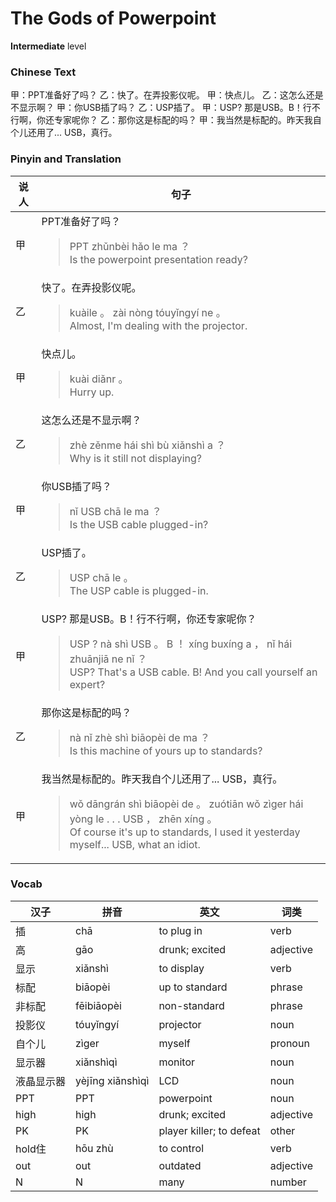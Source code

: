 # The Gods of Powerpoint
**Intermediate** level
### Chinese Text
甲：PPT准备好了吗？
乙：快了。在弄投影仪呢。
甲：快点儿。
乙：这怎么还是不显示啊？
甲：你USB插了吗？
乙：USP插了。
甲：USP? 那是USB。B！行不行啊，你还专家呢你？
乙：那你这是标配的吗？
甲：我当然是标配的。昨天我自个儿还用了... USB，真行。

### Pinyin and Translation
|说人|句子|
|----|----|
|甲|PPT准备好了吗？<blockquote>PPT zhǔnbèi hǎo le ma ？<br />Is the powerpoint presentation ready?</blockquote>|
|乙|快了。在弄投影仪呢。<blockquote>kuàile 。 zài nòng tóuyǐngyí ne 。<br />Almost, I'm dealing with the projector.</blockquote>|
|甲|快点儿。<blockquote>kuài diǎnr 。<br />Hurry up.</blockquote>|
|乙|这怎么还是不显示啊？<blockquote>zhè zěnme hái shì bù xiǎnshì a ？<br />Why is it still not displaying?</blockquote>|
|甲|你USB插了吗？<blockquote>nǐ USB chā le ma ？<br />Is the USB cable plugged-in?</blockquote>|
|乙|USP插了。<blockquote>USP chā le 。<br />The USP cable is plugged-in.</blockquote>|
|甲|USP? 那是USB。B！行不行啊，你还专家呢你？<blockquote>USP ?  nà shì USB 。 B ！ xíng buxíng a ， nǐ hái zhuānjiā ne nǐ ？<br />USP? That's a USB cable. B! And you call yourself an expert?</blockquote>|
|乙|那你这是标配的吗？<blockquote>nà nǐ zhè shì biāopèi de ma ？<br />Is this machine of yours up to standards?</blockquote>|
|甲|我当然是标配的。昨天我自个儿还用了... USB，真行。<blockquote>wǒ dāngrán shì biāopèi de 。 zuótiān wǒ zìger hái yòng le . . .  USB ， zhēn xíng 。<br />Of course it's up to standards, I used it yesterday myself... USB, what an idiot.</blockquote>|
### Vocab
|汉子|拼音|英文|词类|
|----|----|----|----|
|插|chā|to plug in|verb|
|高|gāo|drunk; excited|adjective|
|显示|xiǎnshì|to display|verb|
|标配|biāopèi|up to standard|phrase|
|非标配|fēibiāopèi|non-standard|phrase|
|投影仪|tóuyǐngyí|projector|noun|
|自个儿|zìger|myself|pronoun|
|显示器|xiǎnshìqì|monitor|noun|
|液晶显示器|yèjīng xiǎnshìqì|LCD|noun|
|PPT|PPT|powerpoint|noun|
|high|high|drunk; excited|adjective|
|PK|PK|player killer; to defeat|other|
|hold住|hōu zhù|to control|verb|
|out|out|outdated|adjective|
|N|N|many|number|